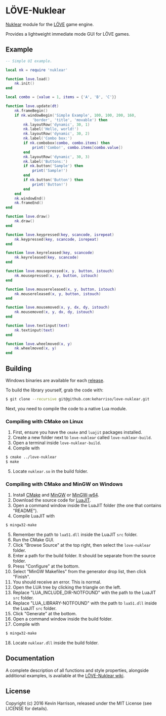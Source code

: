 # LÖVE-Nuklear

[Nuklear](https://github.com/vurtun/nuklear) module for the [LÖVE](https://love2d.org/) game engine.

Provides a lightweight immediate mode GUI for LÖVE games.

## Example
```lua
-- Simple UI example.

local nk = require 'nuklear'

function love.load()
	nk.init()
end

local combo = {value = 1, items = {'A', 'B', 'C'}}

function love.update(dt)
	nk.frameBegin()
	if nk.windowBegin('Simple Example', 100, 100, 200, 160,
			'border', 'title', 'movable') then
		nk.layoutRow('dynamic', 30, 1)
		nk.label('Hello, world!')
		nk.layoutRow('dynamic', 30, 2)
		nk.label('Combo box:')
		if nk.combobox(combo, combo.items) then
			print('Combo!', combo.items[combo.value])
		end
		nk.layoutRow('dynamic', 30, 3)
		nk.label('Buttons:')
		if nk.button('Sample') then
			print('Sample!')
		end
		if nk.button('Button') then
			print('Button!')
		end
	end
	nk.windowEnd()
	nk.frameEnd()
end

function love.draw()
	nk.draw()
end

function love.keypressed(key, scancode, isrepeat)
	nk.keypressed(key, scancode, isrepeat)
end

function love.keyreleased(key, scancode)
	nk.keyreleased(key, scancode)
end

function love.mousepressed(x, y, button, istouch)
	nk.mousepressed(x, y, button, istouch)
end

function love.mousereleased(x, y, button, istouch)
	nk.mousereleased(x, y, button, istouch)
end

function love.mousemoved(x, y, dx, dy, istouch)
	nk.mousemoved(x, y, dx, dy, istouch)
end

function love.textinput(text)
	nk.textinput(text)
end

function love.wheelmoved(x, y)
	nk.wheelmoved(x, y)
end
```

## Building

Windows binaries are available for each [release](https://github.com/keharriso/love-nuklear/releases).

To build the library yourself, grab the code with:
```sh
$ git clone --recursive git@github.com:keharriso/love-nuklear.git
```

Next, you need to compile the code to a native Lua module.

### Compiling with CMake on Linux

1. First, ensure you have the `cmake` and `luajit` packages installed.
2. Create a new folder next to `love-nuklear` called `love-nuklear-build`.
3. Open a terminal inside `love-nuklear-build`.
4. Compile with
```sh
$ cmake ../love-nuklear
$ make
```
5. Locate `nuklear.so` in the build folder.

### Compiling with CMake and MinGW on Windows

1. Install [CMake](https://cmake.org/download/) and [MinGW](http://mingw.org/) or [MinGW-w64](https://mingw-w64.org/doku.php).
2. Download the source code for [LuaJIT](http://luajit.org/download.html).
3. Open a command window inside the LuaJIT folder (the one that contains "README").
4. Compile LuaJIT with
```sh
$ mingw32-make
```
5. Remember the path to `lua51.dll` inside the LuaJIT `src` folder.
6. Run the CMake GUI.
7. Click "Browse Source" at the top right, then select the `love-nuklear` folder.
8. Enter a path for the build folder. It should be separate from the source folder.
9. Press "Configure" at the bottom.
10. Select "MinGW Makefiles" from the generator drop list, then click "Finish".
11. You should receive an error. This is normal.
12. Open the LUA tree by clicking the triangle on the left.
13. Replace "LUA_INCLUDE_DIR-NOTFOUND" with the path to the LuaJIT `src` folder.
14. Replace "LUA_LIBRARY-NOTFOUND" with the path to `lua51.dll` inside the LuaJIT `src` folder.
15. Click "Generate" at the bottom.
16. Open a command window inside the build folder.
17. Compile with
```sh
$ mingw32-make
```
18. Locate `nuklear.dll` inside the build folder.

## Documentation

A complete description of all functions and style properties, alongside additional examples, is available at the [LÖVE-Nuklear wiki](https://github.com/keharriso/love-nuklear/wiki).

## License

Copyright (c) 2016 Kevin Harrison, released under the MIT License (see LICENSE for details).
